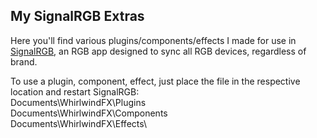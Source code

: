 ## My SignalRGB Extras

Here you'll find various plugins/components/effects I made for use in [SignalRGB](https://signalrgb.com/), an RGB app designed to sync all RGB devices, regardless of brand.

To use a plugin, component, effect, just place the file in the respective location and restart SignalRGB:\
Documents\WhirlwindFX\Plugins\
Documents\WhirlwindFX\Components\
Documents\WhirlwindFX\Effects\
